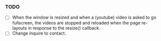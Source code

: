 ### TODO

- [ ] When the window is resized and when a (youtube) video is asked to go fullscreen, the videos are stopped and reloaded when the page re-layouts in response to the resize() callback.
- [ ] Change inquire to contact.